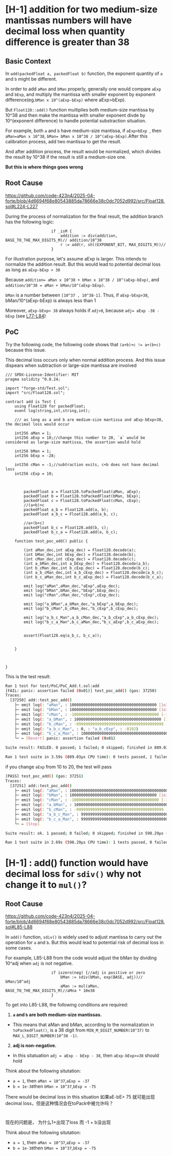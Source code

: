 

# [H-1] addition for two medium-size mantissas numbers will have decimal loss when quantity difference is greater than 38



## Basic Context
In `add(packedFloat a, packedFloat b)` function, the exponent quantity of `a` and `b` might be different. 

In order to add `aMan` and `bMan` properly, generally one would compare  `aExp` and `bExp`, and multiply the mantissa with smaller exponent by exponent difference(eg.`bMan x 10^(aExp-bExp)` where aExp>bExp).

But `Float128::add()` function multiplies both medium-size mantissa by 10^38 and then make the mantissa with smaller exponent divde by 10^(exponent difference) to handle potential substraction situation.

For example, both `a` and `b` have medium-size mantissa, if `aExp>bExp `, then `aMan=aMan x 10^38`, `bMan= bMan x 10^38 / 10^(aExp-bExp)`.After this calibration process, add two mantissa to get the result.

And after addition process, the result would be normalized, which divides the result by 10^38 if the result is still a medium-size one.

**But this is where things goes wrong**

## Root Cause
https://github.com/code-423n4/2025-04-forte/blob/4d6694f68e80543885da78666e38c0dc7052d992/src/Float128.sol#L224-L227


During the process of normalization for the final result, the addition branch has the following logic:
```solidity
                    if _isM {
                        addition := div(addition, BASE_TO_THE_MAX_DIGITS_M)// addition/10^38
                        r := add(r, shl(EXPONENT_BIT, MAX_DIGITS_M))//
                    }
```
For illustration purpose, let's assume aExp is larger. This intends to normalize the addition result. But this would lead to potential decimal loss as long as `aExp-bExp > 38` 

Because `addition= aMan x 10^38 + bMan x 10^38 / 10^(aExp-bExp)`, and `addition/10^38 = aMan + bMan/10^(aExp-bExp)`.

`bMan` is a number between `[10^37 , 10^38-1]`. Thus, if `aExp-bExp>38`, bMan/10^(aExp-bExp) is always less than 1

Moreover, `aExp-bExp> 38` always holds if `adj>0`, because `adj= aExp -38 - bExp` (see [L77-L84](https://github.com/code-423n4/2025-04-forte/blob/4d6694f68e80543885da78666e38c0dc7052d992/src/Float128.sol#L77-L84))




## PoC
Try the following code, the following code shows that `(a+b)+c != a+(b+c)` because this issue.

This decimal loss occurs only when normal addition process. And this issue dispears when subtraction or large-size mantissa are involved


```solidity
/// SPDX-License-Identifier: MIT
pragma solidity ^0.8.24;

import "forge-std/Test.sol";
import "src/Float128.sol";

contract add is Test {
    using Float128 for packedFloat;
    event log(string,int,string,int);

    /// as long as a and b are medium-size mantissa and aExp-bExp>38, the decimal loss would occur

    int256 aMan = 1;
    int256 aExp = 10;//change this number to 20, `a` would be considered as large-size mantissa, the assertion would hold

    int256 bMan = 1;
    int256 bExp = -28;
    
    int256 cMan = -1;//subtraction exits, c+b does not have decimal loss
    int256 cExp = 10;



        packedFloat a = Float128.toPackedFloat(aMan, aExp);
        packedFloat b = Float128.toPackedFloat(bMan, bExp);
        packedFloat c = Float128.toPackedFloat(cMan, cExp);
        //(a+b)+c
        packedFloat a_b = Float128.add(a, b);
        packedFloat a_b_c = Float128.add(a_b, c);
        
        //a+(b+c)
        packedFloat b_c = Float128.add(b, c);
        packedFloat b_c_a = Float128.add(a, b_c);

    function test_poc_add() public {
        
        (int aMan_dec,int aExp_dec) = Float128.decode(a);
        (int bMan_dec,int bExp_dec) = Float128.decode(b);
        (int cMan_dec,int cExp_dec) = Float128.decode(c);
        (int a_bMan_dec,int a_bExp_dec) = Float128.decode(a_b);
        (int b_cMan_dec,int b_cExp_dec) = Float128.decode(b_c);
        (int a_b_cMan_dec,int a_b_cExp_dec) = Float128.decode(a_b_c);
        (int b_c_aMan_dec,int b_c_aExp_dec) = Float128.decode(b_c_a);
        
        emit log("aMan",aMan_dec,"aExp",aExp_dec);
        emit log("bMan",bMan_dec,"bExp",bExp_dec);
        emit log("cMan",cMan_dec,"cExp",cExp_dec);

        emit log("a_bMan",a_bMan_dec,"a_bExp",a_bExp_dec);
        emit log("b_cMan",b_cMan_dec,"b_cExp",b_cExp_dec);

        emit log("a_b_c_Man",a_b_cMan_dec,"a_b_cExp",a_b_cExp_dec);
        emit log("b_c_a_Man",b_c_aMan_dec,"b_c_aExp",b_c_aExp_dec);


        assert(Float128.eq(a_b_c, b_c_a));  


    }



}

```
This is the test result:

```bash
Ran 1 test for test/PoC/PoC_Add.t.sol:add
[FAIL: panic: assertion failed (0x01)] test_poc_add() (gas: 37250)
Traces:
  [37250] add::test_poc_add()
    ├─ emit log(: "aMan", : 10000000000000000000000000000000000000 [1e37], : "aExp", : -27)
    ├─ emit log(: "bMan", : 10000000000000000000000000000000000000 [1e37], : "bExp", : -65)
    ├─ emit log(: "cMan", : -10000000000000000000000000000000000000 [-1e37], : "cExp", : -27)
    ├─ emit log(: "a_bMan", : 10000000000000000000000000000000000000 [1e37], : "a_bExp", : -27)
    ├─ emit log(: "b_cMan", : -99999999999999999999999999999999999999 [-9.999e37], : "b_cExp", : -28)
    ├─ emit log(: "a_b_c_Man", : 0, : "a_b_cExp", : -8192)
    ├─ emit log(: "b_c_a_Man", : 10000000000000000000000000000000000000 [1e37], : "b_c_aExp", : -65)
    └─ ← [Revert] panic: assertion failed (0x01)

Suite result: FAILED. 0 passed; 1 failed; 0 skipped; finished in 889.03µs (163.29µs CPU time)

Ran 1 test suite in 3.59s (889.03µs CPU time): 0 tests passed, 1 failed, 0 skipped (1 total tests)
```

if you change `aExp` from 10 to 20, the test will pass

```bash
[PASS] test_poc_add() (gas: 37251)
Traces:
  [37251] add::test_poc_add()
    ├─ emit log(: "aMan", : 100000000000000000000000000000000000000000000000000000000000000000000000 [1e71], : "aExp", : -51)
    ├─ emit log(: "bMan", : 10000000000000000000000000000000000000 [1e37], : "bExp", : -65)
    ├─ emit log(: "cMan", : -10000000000000000000000000000000000000 [-1e37], : "cExp", : -27)
    ├─ emit log(: "a_bMan", : 100000000000000000000000000000000000000000000000100000000000000000000000 [1e71], : "a_bExp", : -51)
    ├─ emit log(: "b_cMan", : -99999999999999999999999999999999999999 [-9.999e37], : "b_cExp", : -28)
    ├─ emit log(: "a_b_c_Man", : 99999999990000000000000000000000000000 [9.999e37], : "a_b_cExp", : -18)
    ├─ emit log(: "b_c_a_Man", : 99999999990000000000000000000000000000 [9.999e37], : "b_c_aExp", : -18)
    └─ ← [Stop] 

Suite result: ok. 1 passed; 0 failed; 0 skipped; finished in 598.29µs (100.66µs CPU time)

Ran 1 test suite in 2.69s (598.29µs CPU time): 1 tests passed, 0 failed, 0 skipped (1 total tests)
```






# [H-1] : add() function would have decimal loss for `sdiv()` why not change it to `mul()`?


## Root Cause
https://github.com/code-423n4/2025-04-forte/blob/4d6694f68e80543885da78666e38c0dc7052d992/src/Float128.sol#L85-L88


In `add()` function, `sdiv()` is widely used to adjust mantissa to carry out the operation for `a` and `b`. But this would lead to potential risk of decimal loss in some cases. 

For example, L85-L88 from the code would adjust the bMan by dividing 10^adj when `adj` is not negative. 

```solidity
                    if iszero(neg) {//adj is positive or zero
                        bMan := sdiv(bMan, exp(BASE, adj))// bMan/10^adj
                        aMan := mul(aMan, BASE_TO_THE_MAX_DIGITS_M)//aMna * 10e38
                    }
```

To get into L85-L88, the following conditions are required:
1. **`a` and `b` are both medium-size mantissas.**
- This means that aMan and bMan, according to the normalization in `toPackedFloat()`, is a 38 digit from `MIN_M_DIGIT_NUMBER(10^37)` to `MAX_L_DIGIT_NUMBER(10^38 -1)`.

2. **adj is non-negative.** 
-  In this sitatuation `adj = aExp - bExp - 38`, then `aExp-bExp>=38` should hold

Think about the following situtation:
- `a = 1`, then `aMan = 10^37`,`aExp = -37`
- `b = 1e-38`then `bMan = 10^37`,`bExp = -75`

There would be decimal loss in this situation 如果aE-bE> 75 就可能出现decimal loss，但是这种情况会在toPack中被允许吗？



# 
现在的问题是，
为什么1+出现了loss
而 -1 + b没出现



Think about the following situtation:
- `a = 1`, then `aMan = 10^37`,`aExp = -37`
- `b = 1e-38`then `bMan = 10^37`,`bExp = -75`